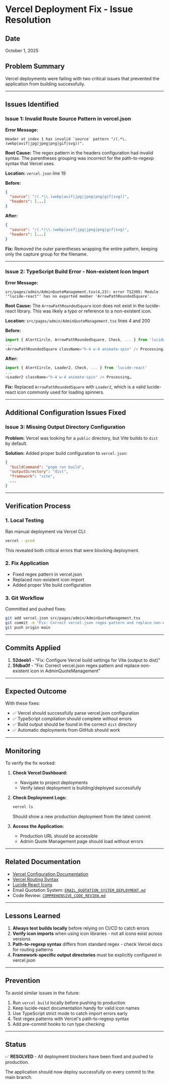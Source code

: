 # Vercel Deployment Fix - Issue Resolution

## Date
October 1, 2025

## Problem Summary
Vercel deployments were failing with two critical issues that prevented the application from building successfully.

---

## Issues Identified

### Issue 1: Invalid Route Source Pattern in vercel.json
**Error Message:**
```
Header at index 1 has invalid `source` pattern "/(.*\.(webp|avif|jpg|jpeg|png|gif|svg))".
```

**Root Cause:**
The regex pattern in the headers configuration had invalid syntax. The parentheses grouping was incorrect for the path-to-regexp syntax that Vercel uses.

**Location:** `vercel.json` line 19

**Before:**
```json
{
  "source": "/(.*\\.(webp|avif|jpg|jpeg|png|gif|svg))",
  "headers": [...]
}
```

**After:**
```json
{
  "source": "/(.*)\\.(webp|avif|jpg|jpeg|png|gif|svg)",
  "headers": [...]
}
```

**Fix:** Removed the outer parentheses wrapping the entire pattern, keeping only the capture group for the filename.

---

### Issue 2: TypeScript Build Error - Non-existent Icon Import
**Error Message:**
```
src/pages/admin/AdminQuoteManagement.tsx(4,23): error TS2305: Module '"lucide-react"' has no exported member 'ArrowPathRoundedSquare'.
```

**Root Cause:**
The `ArrowPathRoundedSquare` icon does not exist in the lucide-react library. This was likely a typo or reference to a non-existent icon.

**Location:** `src/pages/admin/AdminQuoteManagement.tsx` lines 4 and 200

**Before:**
```typescript
import { AlertCircle, ArrowPathRoundedSquare, Check, ... } from 'lucide-react'
...
<ArrowPathRoundedSquare className="h-4 w-4 animate-spin" /> Processing…
```

**After:**
```typescript
import { AlertCircle, Loader2, Check, ... } from 'lucide-react'
...
<Loader2 className="h-4 w-4 animate-spin" /> Processing…
```

**Fix:** Replaced `ArrowPathRoundedSquare` with `Loader2`, which is a valid lucide-react icon commonly used for loading spinners.

---

## Additional Configuration Issues Fixed

### Issue 3: Missing Output Directory Configuration
**Problem:** Vercel was looking for a `public` directory, but Vite builds to `dist` by default.

**Solution:** Added proper build configuration to `vercel.json`:
```json
{
  "buildCommand": "pnpm run build",
  "outputDirectory": "dist",
  "framework": "vite",
  ...
}
```

---

## Verification Process

### 1. Local Testing
Ran manual deployment via Vercel CLI:
```bash
vercel --prod
```

This revealed both critical errors that were blocking deployment.

### 2. Fix Application
- Fixed regex pattern in vercel.json
- Replaced non-existent icon import
- Added proper Vite build configuration

### 3. Git Workflow
Committed and pushed fixes:
```bash
git add vercel.json src/pages/admin/AdminQuoteManagement.tsx
git commit -m "Fix: Correct vercel.json regex pattern and replace non-existent icon"
git push origin main
```

---

## Commits Applied

1. **52deeb1** - "Fix: Configure Vercel build settings for Vite (output to dist)"
2. **5fdba0f** - "Fix: Correct vercel.json regex pattern and replace non-existent icon in AdminQuoteManagement"

---

## Expected Outcome

With these fixes:
- ✅ Vercel should successfully parse vercel.json configuration
- ✅ TypeScript compilation should complete without errors
- ✅ Build output should be found in the correct `dist` directory
- ✅ Automatic deployments from GitHub should work

---

## Monitoring

To verify the fix worked:

1. **Check Vercel Dashboard:**
   - Navigate to project deployments
   - Verify latest deployment is building/deployed successfully

2. **Check Deployment Logs:**
   ```bash
   vercel ls
   ```
   Should show a new production deployment from the latest commit

3. **Access the Application:**
   - Production URL should be accessible
   - Admin Quote Management page should load without errors

---

## Related Documentation

- [Vercel Configuration Documentation](https://vercel.com/docs/project-configuration)
- [Vercel Routing Syntax](https://vercel.com/docs/edge-network/routing)
- [Lucide React Icons](https://lucide.dev/icons)
- Email Quotation System: [`EMAIL_QUOTATION_SYSTEM_DEPLOYMENT.md`](./EMAIL_QUOTATION_SYSTEM_DEPLOYMENT.md)
- Code Review: [`COMPREHENSIVE_CODE_REVIEW.md`](./COMPREHENSIVE_CODE_REVIEW.md)

---

## Lessons Learned

1. **Always test builds locally** before relying on CI/CD to catch errors
2. **Verify icon imports** when using icon libraries - not all icons exist across versions
3. **Path-to-regexp syntax** differs from standard regex - check Vercel docs for routing patterns
4. **Framework-specific output directories** must be explicitly configured in vercel.json

---

## Prevention

To avoid similar issues in the future:

1. Run `vercel build` locally before pushing to production
2. Keep lucide-react documentation handy for valid icon names
3. Use TypeScript strict mode to catch import errors early
4. Test regex patterns with Vercel's path-to-regexp syntax
5. Add pre-commit hooks to run type checking

---

## Status

✅ **RESOLVED** - All deployment blockers have been fixed and pushed to production.

The application should now deploy successfully on every commit to the main branch.